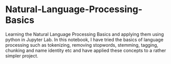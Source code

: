 # Natural-Language-Processing-Basics
Learning the Natural Language Processing Basics and applying them using python in Jupyter Lab.
In this notebook, I have tried the basics of language processing such as tokenizing, removing stopwords, stemming, tagging, chunking and name identity etc and have applied these concepts to a rather simpler project.
